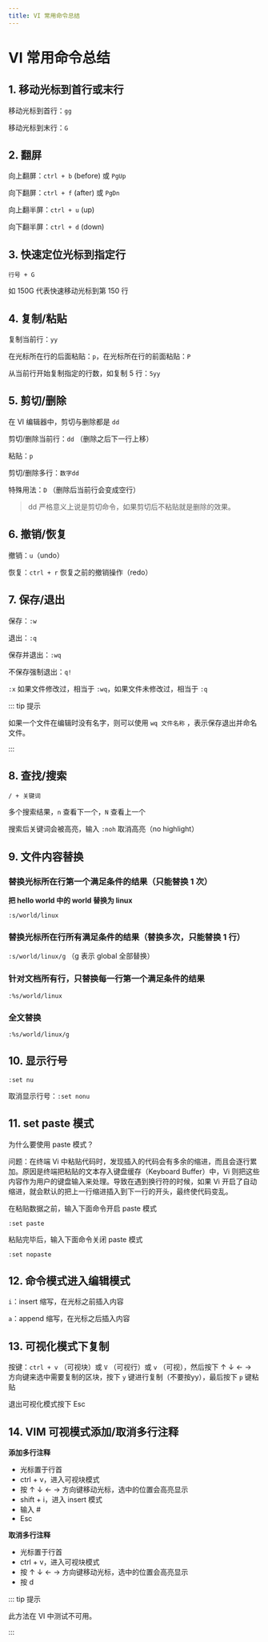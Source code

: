 ```yaml
---
title: VI 常用命令总结
---
```


# VI 常用命令总结

<post-meta date="2021-04-11" />

 ## 1. 移动光标到首行或末行

移动光标到首行：`gg`

移动光标到末行：`G`

## 2. 翻屏

向上翻屏：`ctrl + b` (before) 或 `PgUp`

向下翻屏：`ctrl + f` (after) 或 `PgDn`

向上翻半屏：`ctrl + u` (up)

向下翻半屏：`ctrl + d` (down)

## 3. 快速定位光标到指定行

`行号 + G`

如 150G 代表快速移动光标到第 150 行

## 4. 复制/粘贴

复制当前行：`yy`

在光标所在行的后面粘贴：`p`，在光标所在行的前面粘贴：`P`

从当前行开始复制指定的行数，如复制 5 行：`5yy`

## 5. 剪切/删除

在 VI 编辑器中，剪切与删除都是 `dd`

剪切/删除当前行：`dd` （删除之后下一行上移）

粘贴：`p`

剪切/删除多行：`数字dd`

特殊用法：`D` （删除后当前行会变成空行）

> dd 严格意义上说是剪切命令，如果剪切后不粘贴就是删除的效果。

## 6. 撤销/恢复

撤销：`u`（undo）

恢复：`ctrl + r` 恢复之前的撤销操作（redo）

## 7. 保存/退出

保存：`:w`

退出：`:q`

保存并退出：`:wq`

不保存强制退出：`q!`

`:x` 如果文件修改过，相当于 `:wq`，如果文件未修改过，相当于 `:q`

::: tip 提示

如果一个文件在编辑时没有名字，则可以使用 `wq 文件名称` ，表示保存退出并命名文件。

:::

## 8. 查找/搜索

`/ + 关键词`

多个搜索结果，`n` 查看下一个，`N` 查看上一个

搜索后关键词会被高亮，输入 `:noh` 取消高亮（no highlight）

## 9. 文件内容替换

### 替换光标所在行第一个满足条件的结果（只能替换 1 次）

**把 hello world 中的 world 替换为 linux**

`:s/world/linux`

### 替换光标所在行所有满足条件的结果（替换多次，只能替换 1 行）

`:s/world/linux/g` （g 表示 global 全部替换）

 ### 针对文档所有行，只替换每一行第一个满足条件的结果

`:%s/world/linux`

### 全文替换

`:%s/world/linux/g`

## 10. 显示行号

`:set nu`

取消显示行号：`:set nonu`

## 11. set paste 模式

为什么要使用 paste 模式？

问题：在终端 Vi 中粘贴代码时，发现插入的代码会有多余的缩进，而且会逐行累加。原因是终端把粘贴的文本存入键盘缓存（Keyboard Buffer）中，Vi 则把这些内容作为用户的键盘输入来处理。导致在遇到换行符的时候，如果 Vi 开启了自动缩进，就会默认的把上一行缩进插入到下一行的开头，最终使代码变乱。

在粘贴数据之前，输入下面命令开启 paste 模式

`:set paste`

粘贴完毕后，输入下面命令关闭 paste 模式

`:set nopaste`

## 12. 命令模式进入编辑模式

`i`：insert 缩写，在光标之前插入内容

`a`：append 缩写，在光标之后插入内容

## 13. 可视化模式下复制

按键：`ctrl + v` （可视块）或 `V` （可视行）或 `v` （可视），然后按下 ↑ ↓ ← → 方向键来选中需要复制的区块，按下 `y` 键进行复制（不要按yy），最后按下 `p` 键粘贴

退出可视化模式按下 Esc

## 14. VIM 可视模式添加/取消多行注释

**添加多行注释**

- 光标置于行首
- ctrl + v，进入可视块模式
- 按 ↑ ↓ ← → 方向键移动光标，选中的位置会高亮显示
- shift + i，进入 insert 模式
- 输入 #
- Esc

**取消多行注释**

- 光标置于行首
- ctrl + v，进入可视块模式
- 按 ↑ ↓ ← → 方向键移动光标，选中的位置会高亮显示
- 按 d

::: tip 提示

此方法在 VI 中测试不可用。

:::